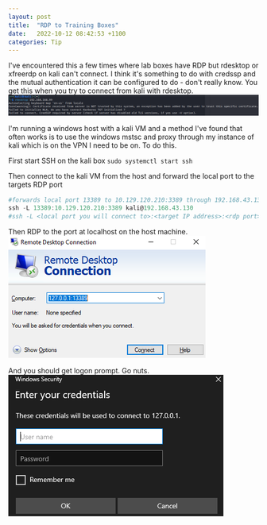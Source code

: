 ```yaml
---
layout: post
title:  "RDP to Training Boxes"
date:   2022-10-12 08:42:53 +1100
categories: Tip
---
```


I've encountered this a few times where lab boxes have RDP but rdesktop or xfreerdp on kali can't connect. I think it's something to do with credssp and the mutual authentication it can be configured to do - don't really know.
You get this when you try to connect from kali with rdesktop.
![image of rdesktop failing](https://github.com/yellephen/yellephen.github.io/blob/main/_images/rdesktop.png?raw=true)

I'm running a windows host with a kali VM and a method I've found that often works is to use the windows mstsc and proxy through my instance of kali which is on the VPN I need to be on. To do this.

First start SSH on the kali box
`sudo systemctl start ssh`

Then connect to the kali VM from the host and forward the local port to the targets RDP port
```powershell
#forwards local port 13389 to 10.129.120.210:3389 through 192.168.43.130
ssh -L 13389:10.129.120.210:3389 kali@192.168.43.130
#ssh -L <local port you will connect to>:<target IP address>:<rdp port> <username>@><kali box IP>
```

Then RDP to the port at localhost on the host machine.
![image of mstsc connecting to localhost](https://github.com/yellephen/yellephen.github.io/blob/main/_images/rdp.png?raw=true)

And you should get logon prompt. Go nuts.
![image of credential prompt for mstsc](https://github.com/yellephen/yellephen.github.io/blob/main/_images/creds.png?raw=true)